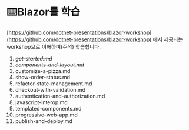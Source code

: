 # ⌨️Blazor를 학습
  
  [https://github.com/dotnet-presentations/blazor-workshop](https://github.com/dotnet-presentations/blazor-workshop) 에서 제공되는 workshop으로 이해하며(주석) 학습합니다.
  
1. *~~get-started.md~~*
2. *~~components-and-layout.md~~*
3. customize-a-pizza.md
4. show-order-status.md
5. refactor-state-management.md
6. checkout-with-validation.md
7. authentication-and-authorization.md
8. javascript-interop.md
9. templated-components.md
10. progressive-web-app.md
11. publish-and-deploy.md
